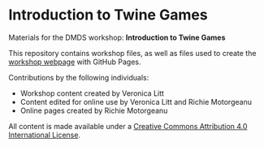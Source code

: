 # Introduction to Twine Games
Materials for the DMDS workshop: **Introduction to Twine Games**  

This repository contains workshop files, as well as files used to create the [workshop webpage](https://scds.github.io/intro-twine) with GitHub Pages. 

Contributions by the following individuals: 
- Workshop content created by Veronica Litt
- Content edited for online use by Veronica Litt and Richie Motorgeanu 
- Online pages created by Richie Motorgeanu

All content is made available under a [Creative Commons Attribution 4.0 International License](https://creativecommons.org/licenses/by/4.0/).  
